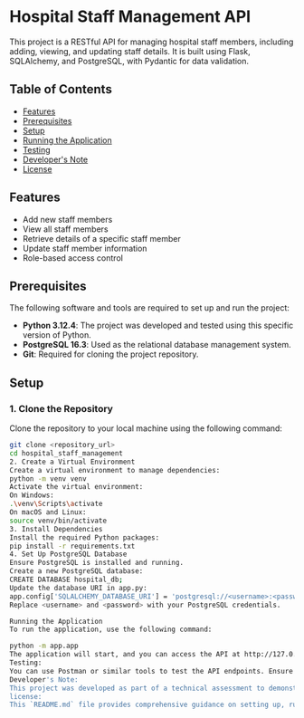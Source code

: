 # Hospital Staff Management API

This project is a RESTful API for managing hospital staff members, including adding, viewing, and updating staff details. It is built using Flask, SQLAlchemy, and PostgreSQL, with Pydantic for data validation.

## Table of Contents
- [Features](#features)
- [Prerequisites](#prerequisites)
- [Setup](#setup)
- [Running the Application](#running-the-application)
- [Testing](#testing)
- [Developer's Note](#developers-note)
- [License](#license)

## Features
- Add new staff members
- View all staff members
- Retrieve details of a specific staff member
- Update staff member information
- Role-based access control

## Prerequisites
The following software and tools are required to set up and run the project:
- **Python 3.12.4**: The project was developed and tested using this specific version of Python.
- **PostgreSQL 16.3**: Used as the relational database management system.
- **Git**: Required for cloning the project repository.

## Setup

### 1. Clone the Repository
Clone the repository to your local machine using the following command:

```sh
git clone <repository_url>
cd hospital_staff_management
2. Create a Virtual Environment
Create a virtual environment to manage dependencies:
python -m venv venv
Activate the virtual environment:
On Windows:
.\venv\Scripts\activate
On macOS and Linux:
source venv/bin/activate
3. Install Dependencies
Install the required Python packages:
pip install -r requirements.txt
4. Set Up PostgreSQL Database
Ensure PostgreSQL is installed and running.
Create a new PostgreSQL database:
CREATE DATABASE hospital_db;
Update the database URI in app.py:
app.config['SQLALCHEMY_DATABASE_URI'] = 'postgresql://<username>:<password>@localhost:5432/hospital_db'
Replace <username> and <password> with your PostgreSQL credentials.

Running the Application
To run the application, use the following command:

python -m app.app
The application will start, and you can access the API at http://127.0.0.1:5000.
Testing:
You can use Postman or similar tools to test the API endpoints. Ensure that the PostgreSQL database is set up and the application is running before testing.
Developer's Note:
This project was developed as part of a technical assessment to demonstrate skills in building RESTful APIs using Flask, managing databases with SQLAlchemy, and ensuring robust data validation with Pydantic. The project adheres to best practices in code structure and security, and includes comprehensive documentation to aid in understanding and using the API.
license:
This `README.md` file provides comprehensive guidance on setting up, running, and understanding the Hospital Staff Management API project. It includes specific software requirements, setup instructions, and a note from the developer, ensuring that potential employers and collaborators can easily get started with the project.
